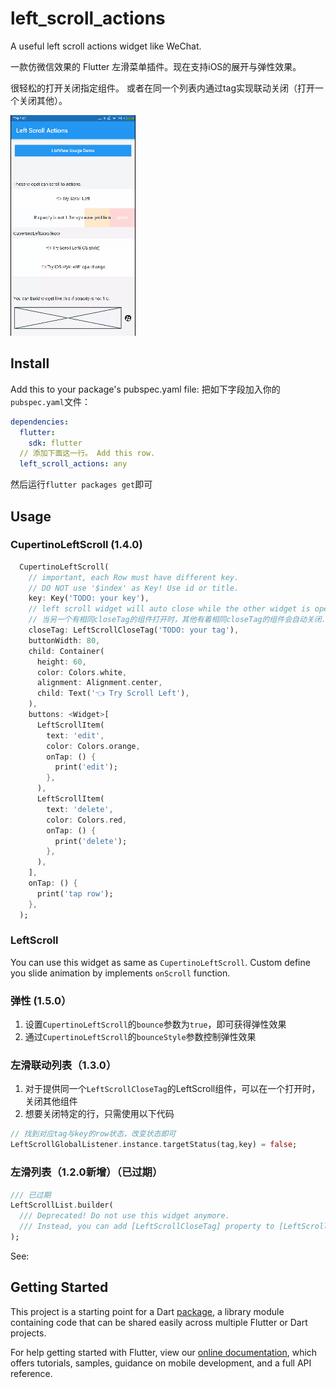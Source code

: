 # left_scroll_actions

A useful left scroll actions widget like WeChat.

一款仿微信效果的 Flutter 左滑菜单插件。现在支持iOS的展开与弹性效果。  

很轻松的打开关闭指定组件。
或者在同一个列表内通过tag实现联动关闭（打开一个关闭其他）。   

![preview](demo.gif)

## Install

Add this to your package's pubspec.yaml file:
把如下字段加入你的`pubspec.yaml`文件：

```yaml
dependencies:
  flutter:
    sdk: flutter
  // 添加下面这一行。 Add this row.
  left_scroll_actions: any
```

然后运行`flutter packages get`即可

## Usage


### CupertinoLeftScroll (1.4.0)

```dart
  CupertinoLeftScroll(
    // important, each Row must have different key.
    // DO NOT use '$index' as Key! Use id or title.
    key: Key('TODO: your key'),
    // left scroll widget will auto close while the other widget is opened and has same closeTag.
    // 当另一个有相同closeTag的组件打开时，其他有着相同closeTag的组件会自动关闭.
    closeTag: LeftScrollCloseTag('TODO: your tag'),
    buttonWidth: 80,
    child: Container(
      height: 60,
      color: Colors.white,
      alignment: Alignment.center,
      child: Text('👈 Try Scroll Left'),
    ),
    buttons: <Widget>[
      LeftScrollItem(
        text: 'edit',
        color: Colors.orange,
        onTap: () {
          print('edit');
        },
      ),
      LeftScrollItem(
        text: 'delete',
        color: Colors.red,
        onTap: () {
          print('delete');
        },
      ),
    ],
    onTap: () {
      print('tap row');
    },
  );
```

### LeftScroll

You can use this widget as same as `CupertinoLeftScroll`.
Custom define you slide animation by implements `onScroll` function.

### 弹性 (1.5.0）

1. 设置`CupertinoLeftScroll`的`bounce`参数为`true`，即可获得弹性效果
2. 通过`CupertinoLeftScroll`的`bounceStyle`参数控制弹性效果

### 左滑联动列表（1.3.0）

1. 对于提供同一个`LeftScrollCloseTag`的LeftScroll组件，可以在一个打开时，关闭其他组件
2. 想要关闭特定的行，只需使用以下代码
```dart
// 找到对应tag与key的row状态，改变状态即可
LeftScrollGlobalListener.instance.targetStatus(tag,key) = false;
```

### 左滑列表（1.2.0新增）（已过期）
```dart
/// 已过期
LeftScrollList.builder(
  /// Deprecated! Do not use this widget anymore.
  /// Instead, you can add [LeftScrollCloseTag] property to [LeftScroll] or [CupertinoLeftScroll] widget.
);
```

See:



## Getting Started

This project is a starting point for a Dart
[package](https://flutter.dev/developing-packages/),
a library module containing code that can be shared easily across
multiple Flutter or Dart projects.

For help getting started with Flutter, view our
[online documentation](https://flutter.dev/docs), which offers tutorials,
samples, guidance on mobile development, and a full API reference.
